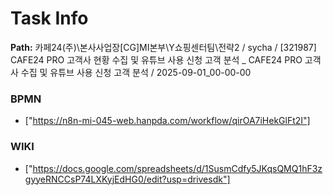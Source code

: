 # Task Info

**Path:** 카페24(주)\본사사업장\[CG]MI본부\Y쇼핑센터팀\전략2 / sycha / [321987] CAFE24 PRO 고객사 현황 수집 및 유튜브 사용 신청 고객 분석 _ CAFE24 PRO 고객사 수집 및 유튜브 사용 신청 고객 분석 / 2025-09-01_00-00-00

### BPMN
- ["https://n8n-mi-045-web.hanpda.com/workflow/qirOA7iHekGlFt2I"]

### WIKI
- ["https://docs.google.com/spreadsheets/d/1SusmCdfy5JKqsQMQ1hF3zgyyeRNCCsP74LXKyjEdHG0/edit?usp=drivesdk"]

